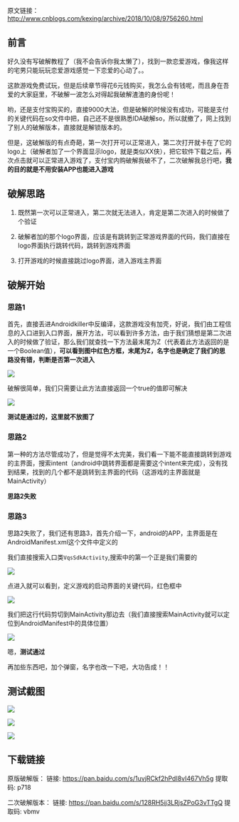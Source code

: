 原文链接：http://www.cnblogs.com/kexing/archive/2018/10/08/9756260.html
## 前言
好久没有写破解教程了（我不会告诉你我太懒了），找到一款恋爱游戏，像我这样的宅男只能玩玩恋爱游戏感觉一下恋爱的心动了。。

这款游戏免费试玩，但是后续章节得花6元钱购买，我怎么会有钱呢，而且身在吾爱的大家庭里，不破解一波怎么对得起我破解渣渣的身份呢！

哟，还是支付宝购买的，直接9000大法，但是破解的时候没有成功，可能是支付的关键代码在so文件中把，自己还不是很熟悉IDA破解so，所以就撤了，网上找到了别人的破解版本，直接就是解锁版本的。

但是，这破解版的有点奇葩，第一次打开可以正常进入，第二次打开就卡在了它的logo上（破解者加了一个界面显示logo，就是类似XX侠），把它软件下载之后，再次点击就可以正常进入游戏了，支付宝内购破解我破不了，二次破解我总行吧，**我的目的就是不用安装APP也能进入游戏**

## 破解思路

1. 既然第一次可以正常进入，第二次就无法进入，肯定是第二次进入的时候做了个验证

2. 破解者加的那个logo界面，应该是有跳转到正常游戏界面的代码，我们直接在logo界面执行跳转代码，跳转到游戏界面

3. 打开游戏的时候直接跳过logo界面，进入游戏主界面

## 破解开始

### 思路1

首先，直接丢进Androidkiller中反编译，这款游戏没有加壳，好说，我们由工程信息的入口进到入口界面，展开方法，可以看到许多方法，由于我们猜想是第二次进入的时候做了验证，那么我们就查找一下方法最末尾为Z（代表着此方法返回的是一个Boolean值），**可以看到图中红色方框，末尾为Z，名字也是确定了我们的思路没有错，判断是否第一次进入**

![](https://img2018.cnblogs.com/blog/1210268/201810/1210268-20181008183156047-1642278610.png)

破解很简单，我们只需要让此方法直接返回一个true的值即可解决

![](https://img2018.cnblogs.com/blog/1210268/201810/1210268-20181008183327406-1534453807.png)

**测试是通过的，这里就不放图了**

### 思路2

第一种的方法尽管成功了，但是觉得不太完美，我们看一下能不能直接跳转到游戏的主界面，搜索intent（android中跳转界面都是需要这个intent来完成），没有找到结果，找到的几个都不是跳转到主界面的代码（这游戏的主界面就是MainActivity）

**思路2失败**

### 思路3

思路2失败了，我们还有思路3，首先介绍一下，android的APP，主界面是在AndroidManifest.xml这个文件中定义的

我们直接搜索入口类`VqsSdkActivity`,搜索中的第一个正是我们需要的

![](https://img2018.cnblogs.com/blog/1210268/201810/1210268-20181008183947356-2061532897.png)

点进入就可以看到，定义游戏的启动界面的关键代码，红色框中

![](https://img2018.cnblogs.com/blog/1210268/201810/1210268-20181008184227128-1842557591.png)

我们把这行代码剪切到MainActivity那边去（我们直接搜索MainActivity就可以定位到AndroidManifest中的具体位置）

![](https://img2018.cnblogs.com/blog/1210268/201810/1210268-20181008184506044-285183206.png)

嗯，**测试通过**

再加些东西吧，加个弹窗，名字也改一下吧，大功告成！！

## 测试截图

![](https://img2018.cnblogs.com/blog/1210268/201810/1210268-20181008190243066-722810495.png)

![](https://img2018.cnblogs.com/blog/1210268/201810/1210268-20181008190305048-1472327702.png)

![](https://img2018.cnblogs.com/blog/1210268/201810/1210268-20181008190320039-176199715.png)


## 下载链接
原版破解版： 链接: https://pan.baidu.com/s/1uvjRCkf2hPdI8vI467Vh5g 提取码: p718

二次破解版本： 链接: https://pan.baidu.com/s/128RH5ij3LRjsZPoG3vTTgQ 提取码: vbmv